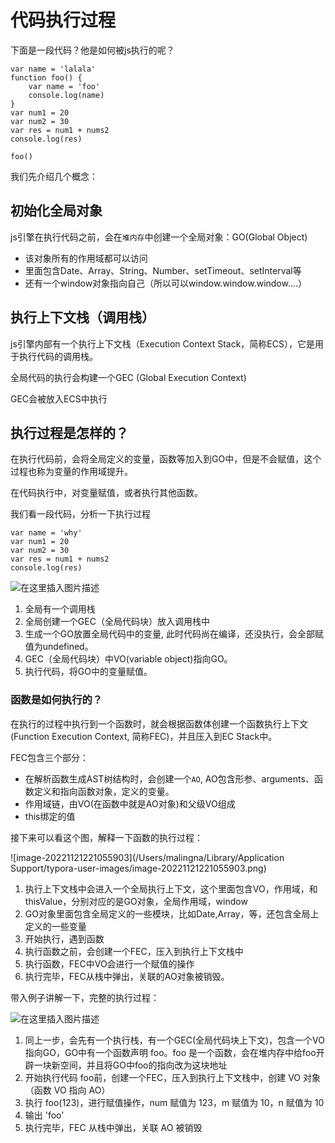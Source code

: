 # 代码执行过程

下面是一段代码？他是如何被js执行的呢？

```
var name = 'lalala'
function foo() {
	var name = 'foo'
	console.log(name)
}
var num1 = 20
var num2 = 30
var res = num1 + nums2
console.log(res)

foo()
```

我们先介绍几个概念：

## 初始化全局对象

js引擎在执行代码之前，会在`堆内存`中创建一个全局对象：GO(Global Object)

- 该对象所有的作用域都可以访问
- 里面包含Date、Array、String、Number、setTimeout、setInterval等
- 还有一个window对象指向自己（所以可以window.window.window....）

## 执行上下文栈（调用栈）

js引擎内部有一个执行上下文栈（Execution Context Stack，简称ECS），它是用于执行代码的调用栈。 

全局代码的执行会构建一个GEC (Global Execution Context)

GEC会被放入ECS中执行

## 执行过程是怎样的？

在执行代码前，会将全局定义的变量，函数等加入到GO中，但是不会赋值，这个过程也称为变量的作用域提升。

在代码执行中，对变量赋值，或者执行其他函数。

我们看一段代码，分析一下执行过程

```
var name = 'why'
var num1 = 20
var num2 = 30
var res = num1 + nums2
console.log(res)
```

![在这里插入图片描述](https://img-blog.csdnimg.cn/dd00c39f5c7d404bb689856a0c56034f.png)



1. 全局有一个调用栈
2. 全局创建一个GEC（全局代码块）放入调用栈中
3. 生成一个GO放置全局代码中的变量, 此时代码尚在编译，还没执行，会全部赋值为undefined。
4. GEC（全局代码块）中VO(variable object)指向GO。
5. 执行代码，将GO中的变量赋值。

### 函数是如何执行的？

在执行的过程中执行到一个函数时，就会根据函数体创建一个函数执行上下文(Function Execution Context, 简称FEC)，并且压入到EC Stack中。

FEC包含三个部分：

- 在解析函数生成AST树结构时，会创建一个`AO`, AO包含形参、arguments、函数定义和指向函数对象，定义的变量。
- 作用域链，由VO(在函数中就是AO对象)和父级VO组成
- this绑定的值

接下来可以看这个图，解释一下函数的执行过程：

![image-20221121221055903](/Users/malingna/Library/Application Support/typora-user-images/image-20221121221055903.png)

1. 执行上下文栈中会进入一个全局执行上下文，这个里面包含VO，作用域，和thisValue，分别对应的是GO对象，全局作用域，window
2. GO对象里面包含全局定义的一些模块，比如Date,Array，等，还包含全局上定义的一些变量
3. 开始执行，遇到函数
4. 执行函数之前，会创建一个FEC，压入到执行上下文栈中
5. 执行函数，FEC中VO会进行一个赋值的操作
6. 执行完毕，FEC从栈中弹出，关联的AO对象被销毁。

带入例子讲解一下，完整的执行过程：

![在这里插入图片描述](https://img-blog.csdnimg.cn/1330b3ff8fd741fdbde4916630e00455.png)

1. 同上一步，会先有一个执行栈，有一个GEC(全局代码块上下文)，包含一个VO指向GO，GO中有一个函数声明 foo。foo 是一个函数，会在堆内存中给foo开辟一块新空间，并且将GO中foo的指向改为这块地址
2. 开始执行代码 foo前，创建一个FEC，压入到执行上下文栈中，创建 VO 对象 （函数 VO 指向 AO）
3. 执行 foo(123)，进行赋值操作，num 赋值为 123，m 赋值为 10，n 赋值为 10
4. 输出 'foo'
5. 执行完毕，FEC 从栈中弹出，关联 AO 被销毁











